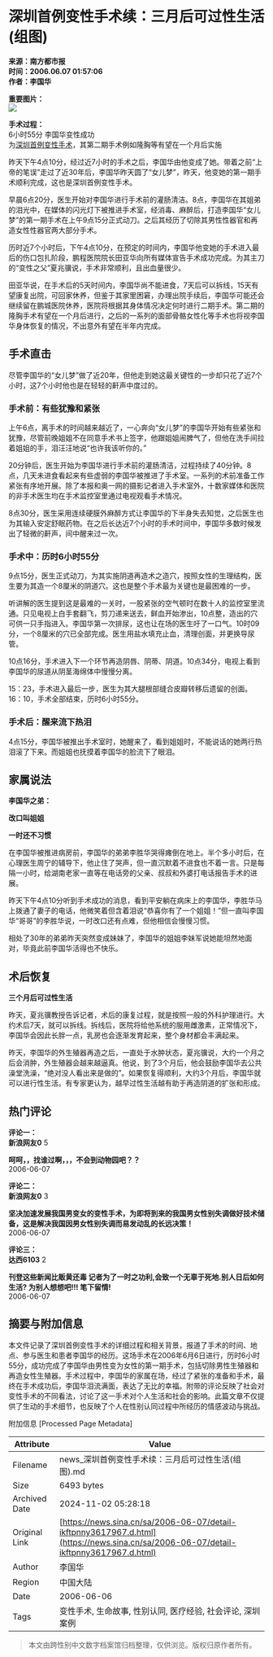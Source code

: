# 深圳首例变性手术续：三月后可过性生活(组图)

**来源：南方都市报**  
**时间：2006.06.07 01:57:06**  
**作者：李国华**

**重要图片：**  
![](//n.sinaimg.cn/default/2fb77759/20151125/320X320.png)

**手术过程：**  
6小时55分 李国华变性成功  
为[深圳首例变性手术](http://news.sina.com.cn/s/2006-06-06/110310080535.shtml)，其第二期手术例如隆胸等有望在一个月后实施

昨天下午4点10分，经过近7小时的手术之后，李国华由他变成了她。带着之前“上帝的笔误”走过了近30年后，李国华昨天圆了“女儿梦”，昨天，他变她的第一期手术顺利完成，这也是深圳首例变性手术。

早晨6点20分，医生开始对李国华进行手术前的灌肠清洁。8点，李国华在其姐弟的泪光中，在媒体的闪光灯下被推进手术室，经消毒、麻醉后，打造李国华“女儿梦”的第一期手术在上午9点15分正式动刀。之后其经历了切除其男性性器官和再造女性性器官两大部分手术。

历时近7个小时后，下午4点10分，在预定的时间内，李国华他变她的手术进入最后的伤口包扎阶段，鹏程医院院长田亚华向所有媒体宣告手术成功完成。为其主刀的“变性之父”夏兆骥说，手术非常顺利，且出血量很少。

田亚华说，在手术后的5天时间内，李国华尚不能进食，7天后可以拆线，15天有望康复出院，可回家休养，但鉴于其家里困窘，办理出院手续后，李国华可能还会继续留在鹏城医院休养，医院将根据其身体情况决定何时进行二期手术。第二期的隆胸手术有望在一个月后进行，之后的一系列的面部骨骼女性化等手术也将视李国华身体恢复的情况，不出意外有望在半年内完成。

## 手术直击

尽管李国华的“女儿梦”做了近20年，但他走到她这最关键性的一步却只花了近7个小时，这7个小时他也是在轻轻的鼾声中度过的。

### 手术前：有些犹豫和紧张

上午6点，离手术的时间越来越近了，一心奔向“女儿梦”的李国华开始有些紧张和犹豫，尽管前晚姐姐不在同意手术书上签字，他跟姐姐闹脾气了，但他在洗手间拉着姐姐的手，泪汪汪地说“也许我该听你的。”

20分钟后，医生开始为李国华进行手术前的灌肠清洁，过程持续了40分钟。8点，几天未进食看起来有些虚弱的李国华被推进了手术室。一系列的术前准备工作紧张有序地开展。除了本报和奥一网的摄影记者进入手术室外，十数家媒体和医院的非手术医生均在手术监控室里通过电视观看手术情况。

8点30分，医生采用连续硬膜外麻醉方式让李国华的下半身失去知觉，之后医生也为其输入安定舒眠药物。在之后长达近7个小时的手术时间中，李国华多数时候发出了轻微的鼾声，间中醒来过一次。

### 手术中：历时6小时55分

9点15分，医生正式动刀，为其实施阴道再造术之造穴，按照女性的生理结构，医生要为其造一个8厘米的阴道穴。这也是整个手术最为关键也是最困难的一步。

听讲解的医生提到这是最难的一关时，一股紧张的空气顿时在数十人的监控室里流通。只见电视上白手套翻飞，剪刀递来送去，鲜血开始渗出，10点整，造出的穴可供一只手指进入。李国华第一次排尿，这也让在场的医生吁了一口气。10时09分，一个8厘米的穴已全部完成。医生用盐水填充止血，清理创面，并更换导尿管。

10点16分，手术进入下一个环节再造阴唇、阴蒂、阴道。10点34分，电视上看到李国华的尿道从阴茎海绵体中慢慢分离。

15：23，手术进入最后一步，医生为其大腿根部缝合皮瓣转移后遗留的创面。16：10，手术全部结束，历时6小时55分。

### 手术后：醒来流下热泪

4点15分，李国华被推出手术室时，她醒来了，看到姐姐时，不能说话的她两行热泪滚了下来。而姐姐也抚摸着李国华的脸流下了眼泪。

## 家属说法

**李国华之弟：**

**改口叫姐姐**

**一时还不习惯**

在李国华被推进病房前，李国华的弟弟李胜华哭得瘫倒在地上。半个多小时后，在心理医生周宁的辅导下，他止住了哭声，但一直沉默着不进食也不着一言。只是每隔一小时，给湖南老家一直等在电话旁的父亲、叔叔和外婆打电话报告手术的进展。

昨天下午4点10分听到手术成功的消息，看到平安躺在病床上的李国华，李胜华马上拨通了妻子的电话，他微笑着但含着泪说“恭喜你有了一个姐姐！”但一直叫李国华“哥哥”的李胜华说，一时改口还有点难，但他相信会慢慢习惯。

相处了30年的弟弟昨天突然变成妹妹了，李国华的姐姐李妹军说她能坦然地面对，毕竟此前李国华活得也不快乐。

## 术后恢复

**三个月后可过性生活**

昨天，夏兆骥教授告诉记者，术后的康复过程，就是按照一般的外科护理进行。大约术后7天，就可以拆线。拆线后，医院将给他系统的服用雌激素，正常情况下，李国华会因此长胖一点，乳房也会逐渐发育起来，整个身材都会丰满起来。

昨天，李国华的外生殖器再造之后，一直处于水肿状态，夏兆骥说，大约一个月之后会消肿，外生殖器会越来越逼真。他说，到了3个月后，他会鼓励李国华去公共澡堂洗澡，“绝对没人看出来是做的”。如果恢复得顺利，大约3个月后，李国华就可以进行性生活。有专家更认为，越早过性生活越有助于再造阴道的扩张和形成。

## 热门评论
**评论一：**  
**新浪网友0** 5  

**呵呵，，找谁过啊，，，不会到动物园吧？？**  
2006-06-07  

**评论二：**  
**新浪网友0** 3  

**坚决加速发展我国男变女的变性手术，为即将到来的我国男女性别失调做好技术储备，这是解决我国因男女性别失调而易发动乱的长远决策！**  
2006-06-07  

**评论三：**  
**达西6103** 2  

**刊登这些新闻比贩黄还毒 记者为了一时之功利,会致一个无辜于死地.别人日后如何生活? 为别人想想吧!!! 笔下留情!**  
2006-06-07  

## 摘要与附加信息

<!-- tcd_abstract -->
本文件记录了深圳首例变性手术的详细过程和相关背景，报道了手术的时间、地点、参与医生和患者李国华的经历。这场手术在2006年6月6日进行，历时6小时55分，成功完成了李国华由男性变为女性的第一期手术，包括切除男性生殖器和再造女性生殖器。手术过程中，李国华的家属在场，经过了紧张的准备和手术，最终在手术成功后，李国华泪流满面，表达了无比的幸福。附带的评论反映了社会对变性手术的不同看法，讨论了这一手术对个人生活和社会的影响。此篇文章不仅提供了生动的手术细节，也反映了个人在性别认同过程中所经历的情感波动与挑战。
<!-- tcd_abstract_end -->

附加信息 [Processed Page Metadata]

| Attribute       | Value                                  |
|-----------------|----------------------------------------|
| Filename        | news_深圳首例变性手术续：三月后可过性生活(组图).md                             |
| Size            | 6493 bytes                           |
| Archived Date   | 2024-11-02 05:28:18                             |
| Original Link   | [https://news.sina.cn/sa/2006-06-07/detail-ikftpnny3617967.d.html](https://news.sina.cn/sa/2006-06-07/detail-ikftpnny3617967.d.html)                       |
| Author          | 李国华                               |
| Region          | 中国大陆                               |
| Date            | 2006-06-06                                 |
| Tags            | 变性手术, 生命故事, 性别认同, 医疗经验, 社会评论, 深圳案例                                 |
>
> 本文由跨性别中文数字档案馆归档整理，仅供浏览。版权归原作者所有。
>